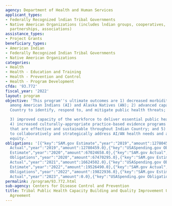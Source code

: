 ```yaml
---
agency: Department of Health and Human Services
applicant_types:
- Federally Recognized lndian Tribal Governments
- Native American Organizations (includes lndian groups, cooperatives, corporations,
  partnerships, associations)
assistance_types:
- Project Grants
beneficiary_types:
- American Indian
- Federally Recognized Indian Tribal Governments
- Native American Organizations
categories:
- Health
- Health - Education and Training
- Health - Prevention and Control
- Health - Program Development
cfda: '93.772'
fiscal_year: '2022'
layout: program
objective: 'This program''s ultimate outcomes are 1) decreased morbidity and mortality
  among American Indians (AI) and Alaska Natives (AN); 2) advanced capacity of Indian
  Country to identify, respond to, and mitigate public health threats;

  3) improved capacity of the workforce to deliver essential public health services;
  4) increased culturally-appropriate practice-based evidence programs and policies
  that are effective and sustainable throughout Indian Country; and 5) improved capacity
  to collaboratively and strategically address AI/AN health needs and advance health
  equity.'
obligations: '[{"key":"SAM.gov Estimate","year":"2019","amount":12780459.0},{"key":"SAM.gov
  Actual","year":"2019","amount":12780459.0},{"key":"USASpending.gov Obligations","year":"2019","amount":12780459.0},{"key":"SAM.gov
  Estimate","year":"2020","amount":67024658.0},{"key":"SAM.gov Actual","year":"2020","amount":67024658.0},{"key":"USASpending.gov
  Obligations","year":"2020","amount":67470295.0},{"key":"SAM.gov Estimate","year":"2021","amount":13990848.0},{"key":"SAM.gov
  Actual","year":"2021","amount":16624502.0},{"key":"USASpending.gov Obligations","year":"2021","amount":16624502.0},{"key":"SAM.gov
  Estimate","year":"2022","amount":19526490.0},{"key":"SAM.gov Actual","year":"2022","amount":19822936.0},{"key":"USASpending.gov
  Obligations","year":"2022","amount":19822936.0},{"key":"SAM.gov Estimate","year":"2023","amount":19822936.0},{"key":"SAM.gov
  Actual","year":"2023","amount":0.0},{"key":"USASpending.gov Obligations","year":"2023","amount":3734945.0}]'
permalink: /program/93.772.html
sub-agency: Centers for Disease Control and Prevention
title: Tribal Public Health Capacity Building and Quality Improvement Umbrella Cooperative
  Agreement
---
```

